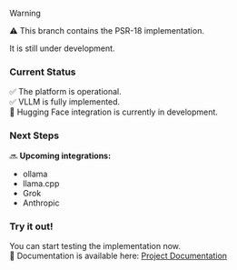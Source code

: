 > [!WARNING]
> ⚠️ This branch contains the PSR-18 implementation. 
> 
> It is still under development.

### Current Status
✅ The platform is operational.  
✅ VLLM is fully implemented.  
🚧 Hugging Face integration is currently in development.

### Next Steps
🔜 **Upcoming integrations:**
- ollama
- llama.cpp
- Grok
- Anthropic  


### Try it out!
You can start testing the implementation now.  
📖 Documentation is available here: [Project Documentation](https://github.com/partITech/php-mistral/blob/psr18/doc/menu.md)  